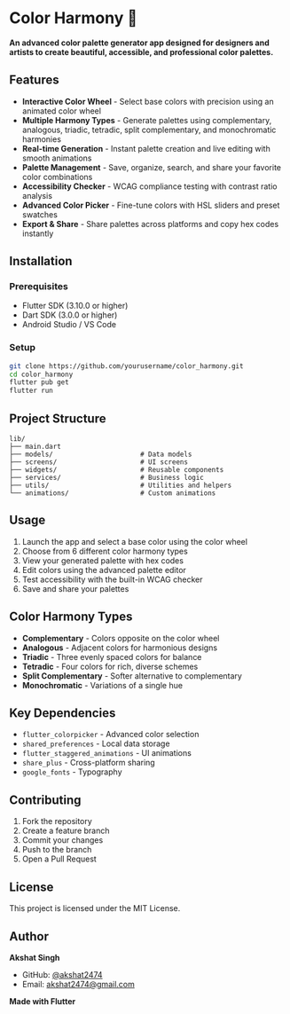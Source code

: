 # Color Harmony 🎨

**An advanced color palette generator app designed for designers and artists to create beautiful, accessible, and professional color palettes.**

## Features

- **Interactive Color Wheel** - Select base colors with precision using an animated color wheel
- **Multiple Harmony Types** - Generate palettes using complementary, analogous, triadic, tetradic, split complementary, and monochromatic harmonies
- **Real-time Generation** - Instant palette creation and live editing with smooth animations
- **Palette Management** - Save, organize, search, and share your favorite color combinations
- **Accessibility Checker** - WCAG compliance testing with contrast ratio analysis
- **Advanced Color Picker** - Fine-tune colors with HSL sliders and preset swatches
- **Export & Share** - Share palettes across platforms and copy hex codes instantly

## Installation

### Prerequisites
- Flutter SDK (3.10.0 or higher)
- Dart SDK (3.0.0 or higher)
- Android Studio / VS Code

### Setup
```bash
git clone https://github.com/yourusername/color_harmony.git
cd color_harmony
flutter pub get
flutter run
```

## Project Structure

```
lib/
├── main.dart
├── models/                      # Data models
├── screens/                     # UI screens
├── widgets/                     # Reusable components
├── services/                    # Business logic
├── utils/                       # Utilities and helpers
└── animations/                  # Custom animations
```

## Usage

1. Launch the app and select a base color using the color wheel
2. Choose from 6 different color harmony types
3. View your generated palette with hex codes
4. Edit colors using the advanced palette editor
5. Test accessibility with the built-in WCAG checker
6. Save and share your palettes

## Color Harmony Types

- **Complementary** - Colors opposite on the color wheel
- **Analogous** - Adjacent colors for harmonious designs
- **Triadic** - Three evenly spaced colors for balance
- **Tetradic** - Four colors for rich, diverse schemes
- **Split Complementary** - Softer alternative to complementary
- **Monochromatic** - Variations of a single hue

## Key Dependencies

- `flutter_colorpicker` - Advanced color selection
- `shared_preferences` - Local data storage
- `flutter_staggered_animations` - UI animations
- `share_plus` - Cross-platform sharing
- `google_fonts` - Typography

## Contributing

1. Fork the repository
2. Create a feature branch
3. Commit your changes
4. Push to the branch
5. Open a Pull Request

## License

This project is licensed under the MIT License.

## Author

**Akshat Singh**
- GitHub: [@akshat2474](https://github.com/akshat2474)
- Email: akshat2474@gmail.com

**Made with Flutter**
